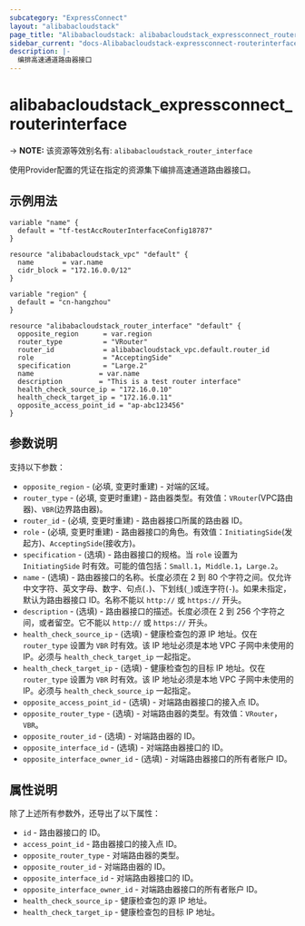 ```yaml
---
subcategory: "ExpressConnect"
layout: "alibabacloudstack"
page_title: "Alibabacloudstack: alibabacloudstack_expressconnect_routerinterface"
sidebar_current: "docs-Alibabacloudstack-expressconnect-routerinterface"
description: |- 
  编排高速通道路由器接口
---
```


# alibabacloudstack_expressconnect_routerinterface
-> **NOTE:** 该资源等效别名有: `alibabacloudstack_router_interface`

使用Provider配置的凭证在指定的资源集下编排高速通道路由器接口。

## 示例用法

```hcl
variable "name" {
  default = "tf-testAccRouterInterfaceConfig18787"
}

resource "alibabacloudstack_vpc" "default" {
  name       = var.name
  cidr_block = "172.16.0.0/12"
}

variable "region" {
  default = "cn-hangzhou"
}

resource "alibabacloudstack_router_interface" "default" {
  opposite_region      = var.region
  router_type          = "VRouter"
  router_id            = alibabacloudstack_vpc.default.router_id
  role                 = "AcceptingSide"
  specification        = "Large.2"
  name                = var.name
  description         = "This is a test router interface"
  health_check_source_ip = "172.16.0.10"
  health_check_target_ip = "172.16.0.11"
  opposite_access_point_id = "ap-abc123456"
}
```

## 参数说明

支持以下参数：

* `opposite_region` - (必填, 变更时重建) - 对端的区域。
* `router_type` - (必填, 变更时重建) - 路由器类型。有效值：`VRouter`(VPC路由器)、`VBR`(边界路由器)。
* `router_id` - (必填, 变更时重建) - 路由器接口所属的路由器 ID。
* `role` - (必填, 变更时重建) - 路由器接口的角色。有效值：`InitiatingSide`(发起方)、`AcceptingSide`(接收方)。
* `specification` - (选填) - 路由器接口的规格。当 `role` 设置为 `InitiatingSide` 时有效。可能的值包括：`Small.1`，`Middle.1`，`Large.2`。
* `name` - (选填) - 路由器接口的名称。长度必须在 2 到 80 个字符之间。仅允许中文字符、英文字母、数字、句点(`.`)、下划线(`_`)或连字符(`-`)。如果未指定，默认为路由器接口 ID。名称不能以 `http://` 或 `https://` 开头。
* `description` - (选填) - 路由器接口的描述。长度必须在 2 到 256 个字符之间，或者留空。它不能以 `http://` 或 `https://` 开头。
* `health_check_source_ip` - (选填) - 健康检查包的源 IP 地址。仅在 `router_type` 设置为 `VBR` 时有效。该 IP 地址必须是本地 VPC 子网中未使用的 IP。必须与 `health_check_target_ip` 一起指定。
* `health_check_target_ip` - (选填) - 健康检查包的目标 IP 地址。仅在 `router_type` 设置为 `VBR` 时有效。该 IP 地址必须是本地 VPC 子网中未使用的 IP。必须与 `health_check_source_ip` 一起指定。
* `opposite_access_point_id` - (选填) - 对端路由器接口的接入点 ID。
* `opposite_router_type` - (选填) - 对端路由器的类型。有效值：`VRouter`，`VBR`。
* `opposite_router_id` - (选填) - 对端路由器的 ID。
* `opposite_interface_id` - (选填) - 对端路由器接口的 ID。
* `opposite_interface_owner_id` - (选填) - 对端路由器接口的所有者账户 ID。

## 属性说明

除了上述所有参数外，还导出了以下属性：

* `id` - 路由器接口的 ID。
* `access_point_id` - 路由器接口的接入点 ID。
* `opposite_router_type` - 对端路由器的类型。
* `opposite_router_id` - 对端路由器的 ID。
* `opposite_interface_id` - 对端路由器接口的 ID。
* `opposite_interface_owner_id` - 对端路由器接口的所有者账户 ID。
* `health_check_source_ip` - 健康检查包的源 IP 地址。
* `health_check_target_ip` - 健康检查包的目标 IP 地址。